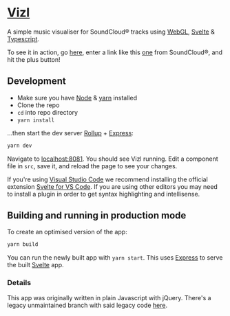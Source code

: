 # [Vizl](https://vizl.anirbanmu.com)

A simple music visualiser for SoundCloud® tracks using [WebGL](https://get.webgl.org/), [Svelte](https://svelte.dev/) & [Typescript](https://www.typescriptlang.org/).

To see it in action, go [here](https://vizl.anirbanmu.com), enter a link like this [one](https://soundcloud.com/nocopyrightsounds/alan-walker-fade-ncs-release) from SoundCloud®, and hit the plus button!

## Development

- Make sure you have [Node](https://nodejs.org/en/download/package-manager/) & [yarn](https://yarnpkg.com/lang/en/docs/install) installed
- Clone the repo
- `cd` into repo directory
- `yarn install`

...then start the dev server [Rollup](https://rollupjs.org) + [Express](https://expressjs.com/):
```bash
yarn dev
```

Navigate to [localhost:8081](http://localhost:8081). You should see Vizl running. Edit a component file in `src`, save it, and reload the page to see your changes.

If you're using [Visual Studio Code](https://code.visualstudio.com/) we recommend installing the official extension [Svelte for VS Code](https://marketplace.visualstudio.com/items?itemName=svelte.svelte-vscode). If you are using other editors you may need to install a plugin in order to get syntax highlighting and intellisense.

## Building and running in production mode

To create an optimised version of the app:

```bash
yarn build
```

You can run the newly built app with `yarn start`. This uses [Express](https://expressjs.com/) to serve the built [Svelte](https://svelte.dev/) app.
### Details

This app was originally written in plain Javascript with jQuery. There's a legacy unmaintained branch with said legacy code [here](https://github.com/anirbanmu/Vizl/tree/legacy).
